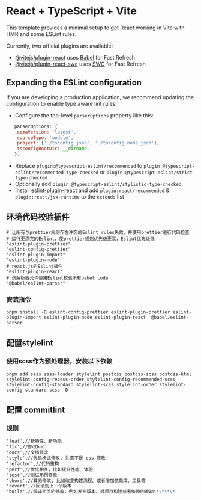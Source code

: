 # React + TypeScript + Vite

This template provides a minimal setup to get React working in Vite with HMR and some ESLint rules.

Currently, two official plugins are available:

-   [@vitejs/plugin-react](https://github.com/vitejs/vite-plugin-react/blob/main/packages/plugin-react/README.md) uses [Babel](https://babeljs.io/) for Fast Refresh
-   [@vitejs/plugin-react-swc](https://github.com/vitejs/vite-plugin-react-swc) uses [SWC](https://swc.rs/) for Fast Refresh

## Expanding the ESLint configuration

If you are developing a production application, we recommend updating the configuration to enable type aware lint rules:

-   Configure the top-level `parserOptions` property like this:

```js
   parserOptions: {
    ecmaVersion: 'latest',
    sourceType: 'module',
    project: ['./tsconfig.json', './tsconfig.node.json'],
    tsconfigRootDir: __dirname,
   },
```

-   Replace `plugin:@typescript-eslint/recommended` to `plugin:@typescript-eslint/recommended-type-checked` or `plugin:@typescript-eslint/strict-type-checked`
-   Optionally add `plugin:@typescript-eslint/stylistic-type-checked`
-   Install [eslint-plugin-react](https://github.com/jsx-eslint/eslint-plugin-react) and add `plugin:react/recommended` & `plugin:react/jsx-runtime` to the `extends` list

## 环境代码校验插件

```
# 让所有与prettier规则存在冲突的Eslint rules失效，并使用prettier进行代码检查
# 运行更漂亮的Eslint，使prettier规则优先级更高，Eslint优先级低
"eslint-plugin-prettier"
"eslint-config-prettier"
"eslint-plugin-import"
"eslint-plugin-node"
# react.js的Eslint插件
"eslint-plugin-react"
# 该解析器允许使用Eslint校验所有babel code
"@babel/eslint-parser"
```

### 安装指令

```npm
pnpm install -D eslint-config-prettier eslint-plugin-prettier eslint-plugin-import eslint-plugin-node eslint-plugin-react  @babel/eslint-parser
```

## 配置stylelint

### 使用scss作为预处理器，安装以下依赖

```npm
pnpm add sass sass-loader stylelint postcss postcss-scss postcss-html stylelint-config-recess-order stylelint-config-recommended-scss stylelint-config-standard stylelint-scss stylelint-order stylelint-config-standard-scss -D
```

## 配置 commitlint

### 规则

```markdown
'feat',//新特性、新功能
'fix',//修改bug
'docs',//文档修改
'style',//代码格式修改, 注意不是 css 修改
'refactor',//代码重构
'perf',//优化相关，比如提升性能、体验
'test',//测试用例修改
'chore',//其他修改, 比如改变构建流程、或者增加依赖库、工具等
'revert',//回滚到上一个版本
'build',//编译相关的修改，例如发布版本、对项目构建或者依赖的改动\*\*\*\*
```
